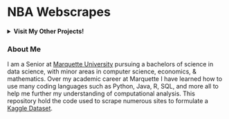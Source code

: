 # NBA Webscrapes

<details><summary><strong>Visit My Other Projects!</strong></summary> 
<br>

1. [Capsicum Research](https://github.com/logan-lauton/Capsicum-Research)
2. [NFL Webscrapes](https://github.com/logan-lauton/nfl_webscrape)

</details>

### About Me
I am a Senior at [Marquette University](https://www.marquette.edu/data-science/) pursuing a bachelors of science in data science, with minor areas in computer science, economics, & mathematics. Over my academic career at Marquette I have learned how to use many coding languages such as Python, Java, R, SQL, and more all to help me further my understanding of computational analysis. This repository hold the code used to scrape numerous sites to formulate a [Kaggle Dataset](https://www.kaggle.com/datasets/loganlauton/nba-players-and-team-data).
